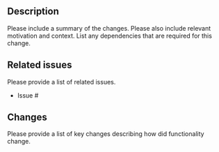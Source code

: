 ## Description

Please include a summary of the changes. Please also include relevant motivation
and context. List any dependencies that are required for this change.

## Related issues

Please provide a list of related issues.

- Issue #

## Changes

Please provide a list of key changes describing how did functionality change.
